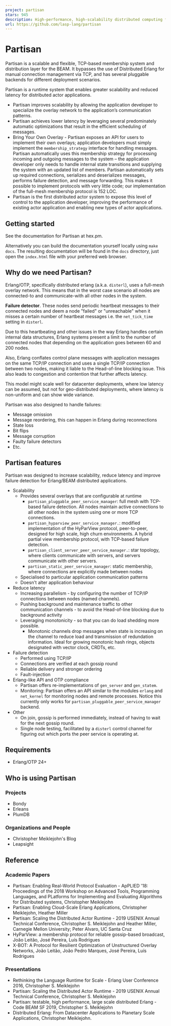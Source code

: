 ```yaml
---
project: partisan
stars: 945
description: High-performance, high-scalability distributed computing for the BEAM.
url: https://github.com/lasp-lang/partisan
---
```


  

Partisan
========

Partisan is a scalable and flexible, TCP-based membership system and distribution layer for the BEAM. It bypasses the use of Distributed Erlang for manual connection management via TCP, and has several pluggable backends for different deployment scenarios.

Partisan is a runtime system that enables greater scalability and reduced latency for distributed actor applications.

-   Partisan improves scalability by allowing the application developer to specialize the overlay network to the application’s communication patterns.
-   Partisan achieves lower latency by leveraging several predominately automatic optimizations that result in the efficient scheduling of messages.
-   Bring Your Own Overlay - Partisan exposes an API for users to implement their own overlays; application developers must simply implement the `membership_strategy` interface for handling messages. Partisan automatically uses this membership strategy for processing incoming and outgoing messages to the system – the application developer only needs to handle internal state transitions and supplying the system with an updated list of members. Partisan automatically sets up required connections, serializes and deserializes messages, performs failure detection, and message forwarding. This makes it possible to implement protocols with very little code; our implementation of the full-mesh membership protocol is 152 LOC.
-   Partisan is the first distributed actor system to expose this level of control to the application developer, improving the performance of existing actor application and enabling new types of actor applications.

Getting started
---------------

See the documentation for Partisan at hex.pm.

Alternatively you can build the documentation yourself locally using `make docs`. The resulting documentation will be found in the `docs` directory, just open the `index.html` file with your preferred web browser.

Why do we need Partisan?
------------------------

Erlang/OTP, specifically distributed erlang (a.k.a. `disterl`), uses a full-mesh overlay network. This means that in the worst case scenario all nodes are connected-to and communicate-with all other nodes in the system.

**Failure detector**. These nodes send periodic heartbeat messages to their connected nodes and deem a node "failed" or "unreachable" when it misses a certain number of heartbeat messages i.e. the `net_tick_time` setting in `disterl`.

Due to this heartbeating and other issues in the way Erlang handles certain internal data structures, Erlang systems present a limit to the number of connected nodes that depending on the application goes between 60 and 200 nodes.

Also, Erlang conflates control plane messages with application messages on the same TCP/IP connection and uses a single TCP/IP connection between two nodes, making it liable to the Head-of-line blocking issue. This also leads to congestion and contention that further affects latency.

This model might scale well for datacenter deployments, where low latency can be assumed, but not for geo-distributed deployments, where latency is non-uniform and can show wide variance.

Partisan was also designed to handle failures:

-   Message omission
-   Message reordering, this can happen in Erlang during reconnections
-   State loss
-   Bit flips
-   Message corruption
-   Faulty failure detectors
-   Etc.

Partisan features
-----------------

Partisan was designed to increase scalability, reduce latency and improve failure detection for Erlang/BEAM distributed applications.

-   Scalability
    -   Provides several overlays that are configurable at runtime
        -   `partisan_pluggable_peer_service_manager`: full mesh with TCP-based failure detection. All nodes maintain active connections to all other nodes in the system using one or more TCP connections.
        -   `partisan_hyparview_peer_service_manager.`: modified implementation of the HyParView protocol, peer-to-peer, designed for high scale, high churn environments. A hybrid partial view membership protocol, with TCP-based failure detection.
        -   `partisan_client_server_peer_service_manager.`: star topology, where clients communicate with servers, and servers communicate with other servers.
        -   `partisan_static_peer_service_manager`: static membership, where connections are explicitly made between nodes
    -   Specialised to particular application communication patterns
    -   Doesn't alter application behaviour
-   Reduce latency
    -   Increasing parallelism - by configuring the number of TCP/IP connections between nodes (named channels).
    -   Pushing background and maintenance traffic to other communication channels - to avoid the Head-of-line blocking due to background activity
    -   Leveraging monotonicity - so that you can do load shedding more possible.
        -   Monotonic channels drop messages when state is increasing on the channel to reduce load and transmission of redundation information. Ideal for growing monotonic hash rings, objects designated with vector clock, CRDTs, etc.
-   Failure detection
    -   Performed using TCP/IP
    -   Connections are verified at each gossip round
    -   Reliable delivery and stronger ordering
    -   Fault-injection
-   Erlang-like API and OTP compliance
    -   Partisan offers re-implementations of `gen_server` and `gen_statem`.
    -   Monitoring: Partisan offers an API similar to the modules `erlang` and `net_kernel` for monitoring nodes and remote processes. Notice this currently only works for `partisan_pluggable_peer_service_manager` backend.
-   Other
    -   On join, gossip is performed immediately, instead of having to wait for the next gossip round.
    -   Single node testing, facilitated by a `disterl` control channel for figuring out which ports the peer service is operating at.

Requirements
------------

-   Erlang/OTP 24+

Who is using Partisan
---------------------

### Projects

-   Bondy
-   Erleans
-   PlumDB

### Organizations and People

-   Christopher Meiklejohn's Blog
-   Leapsight

Reference
---------

### Academic Papers

-   Partisan: Enabling Real-World Protocol Evaluation - ApPLIED '18: Proceedings of the 2018 Workshop on Advanced Tools, Programming Languages, and PLatforms for Implementing and Evaluating Algorithms for Distributed systems, Christopher Meiklejohn
-   Partisan: Enabling Cloud-Scale Erlang Applications, Christopher Meiklejohn, Heather Miller
-   Partisan: Scaling the Distributed Actor Runtime - 2019 USENIX Annual Technical Conference, Christopher S. Meiklejohn and Heather Miller, Carnegie Mellon University; Peter Alvaro, UC Santa Cruz
-   HyParView: a membership protocol for reliable gossip-based broadcast, João Leitão, José Pereira, Luís Rodrigues
-   X-BOT: A Protocol for Resilient Optimization of Unstructured Overlay Networks, João Leitão, João Pedro Marques, José Pereira, Luís Rodrigues

### Presentations

-   Rethinking the Language Runtime for Scale - Erlang User Conference 2016, Christopher S. Meiklejohn
-   Partisan: Scaling the Distributed Actor Runtime - 2019 USENIX Annual Technical Conference, Christopher S. Meiklejohn
-   Partisan: testable, high performance, large scale distributed Erlang - Code BEAM SF 2019, Christopher S. Meiklejohn
-   Distributed Erlang: From Datacenter Applications to Planetary Scale Applications, Christopher Meiklejohn.
